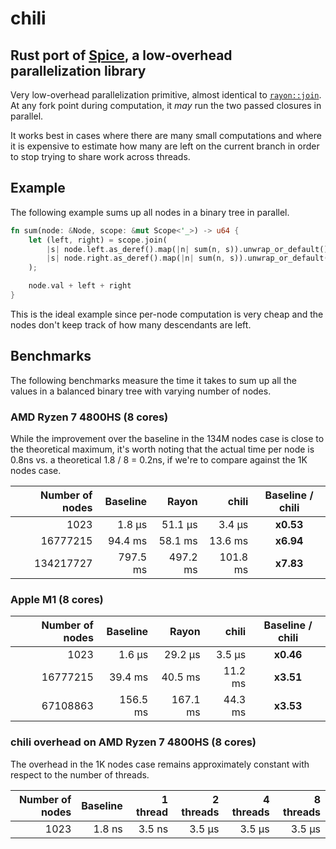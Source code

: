 # chili

## Rust port of [Spice], a low-overhead parallelization library

Very low-overhead parallelization primitive, almost identical to
[`rayon::join`]. At any fork point during computation, it *may* run the two
passed closures in parallel.

It works best in cases where there are many small computations and where it is
expensive to estimate how many are left on the current branch in order to stop trying to share work across threads.

## Example

The following example sums up all nodes in a binary tree in parallel.

```rust
fn sum(node: &Node, scope: &mut Scope<'_>) -> u64 {
    let (left, right) = scope.join(
        |s| node.left.as_deref().map(|n| sum(n, s)).unwrap_or_default(),
        |s| node.right.as_deref().map(|n| sum(n, s)).unwrap_or_default(),
    );

    node.val + left + right
}
```

This is the ideal example since per-node computation is very cheap and the
nodes don't keep track of how many descendants are left.

## Benchmarks

The following benchmarks measure the time it takes to sum up all the values in
a balanced binary tree with varying number of nodes.

### AMD Ryzen 7 4800HS (8 cores)

While the improvement over the baseline in the 134M nodes case is close to the
theoretical maximum, it's worth noting that the actual time per node is 0.8ns
vs. a theoretical 1.8 / 8 = 0.2ns, if we're to compare against the 1K nodes
case.

| Number of nodes | Baseline |  Rayon   |  chili   | Baseline / chili |
|----------------:|---------:|---------:|---------:|:----------------:|
|            1023 |   1.8 µs |  51.1 µs |   3.4 µs |     **x0.53**    |
|        16777215 |  94.4 ms |  58.1 ms |  13.6 ms |     **x6.94**    |
|       134217727 | 797.5 ms | 497.2 ms | 101.8 ms |     **x7.83**    |

### Apple M1 (8 cores)

| Number of nodes | Baseline |  Rayon   |  chili   | Baseline / chili |
|----------------:|---------:|---------:|---------:|:----------------:|
|            1023 |   1.6 µs |  29.2 µs |   3.5 µs |     **x0.46**    |
|        16777215 |  39.4 ms |  40.5 ms |  11.2 ms |     **x3.51**    |
|        67108863 | 156.5 ms | 167.1 ms |  44.3 ms |     **x3.53**    |

### chili overhead on AMD Ryzen 7 4800HS (8 cores)

The overhead in the 1K nodes case remains approximately constant with respect
to the number of threads.

| Number of nodes | Baseline | 1 thread | 2 threads | 4 threads | 8 threads |
|----------------:|---------:|---------:|----------:|----------:|----------:|
|            1023 |   1.8 ns |   3.5 ns |    3.5 µs |    3.5 µs |    3.5 µs |

[Spice]: https://github.com/judofyr/spice
[`rayon::join`]: https://docs.rs/rayon/latest/rayon/fn.join.html